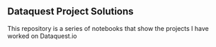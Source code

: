 ## Dataquest Project Solutions

This repository is a series of notebooks that show the projects I have worked on Dataquest.io
